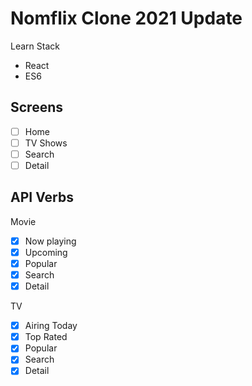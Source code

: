 # Nomflix Clone 2021 Update

Learn Stack

- React
- ES6

## Screens

- [ ] Home
- [ ] TV Shows
- [ ] Search
- [ ] Detail

## API Verbs

Movie

- [x] Now playing
- [x] Upcoming
- [x] Popular
- [x] Search
- [x] Detail

TV

- [x] Airing Today
- [x] Top Rated
- [x] Popular
- [x] Search
- [x] Detail
